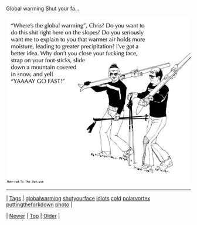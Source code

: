 <!--
title: Global warming Shut your face Idiots Cold Polar vortex
date: 2020-06-28T15:27:00.236Z
tags: globalwarming, shutyourface, idiots, cold, polarvortex, puttingtheforkdown, photo
-->


Global warming Shut your fa...

![](72557906249-0.jpg)

<!--BOTTOM-POST-NAVIGATION-->
---

| [Tags](tags.md) | [globalwarming](tag-globalwarming.md) [shutyourface](tag-shutyourface.md) [idiots](tag-idiots.md) [cold](tag-cold.md) [polarvortex](tag-polarvortex.md) [puttingtheforkdown](tag-puttingtheforkdown.md) [photo](tag-photo.md) |

| [Newer](72555575663.md) | [Top](index.md) | [Older](72558885598.md) |